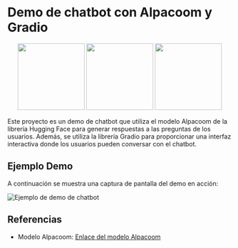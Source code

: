 # Demo de chatbot con Alpacoom y Gradio

<div style="text-align: center;">
<img src=https://huggingface.co/mrm8488/Alpacoom/resolve/main/alpacoom_logo__1___1___1_-removebg-preview.png height=150>
<img src=https://huggingface.co/datasets/huggingface/brand-assets/resolve/main/hf-logo.png height=150>
<img src=https://dxj7eshgz03ln.cloudfront.net/production/publication/logo/15606/a6a25d10-ff16-4867-a524-3a73145b3991.png height=150>

</div>


Este proyecto es un demo de chatbot que utiliza el modelo Alpacoom de la librería Hugging Face para generar respuestas a las preguntas de los usuarios. Además, se utiliza la librería Gradio para proporcionar una interfaz interactiva donde los usuarios pueden conversar con el chatbot.

## Ejemplo Demo
A continuación se muestra una captura de pantalla del demo en acción:

![Ejemplo de demo de chatbot](https://drive.google.com/uc?export=view&id=1YPr95UvuPJgIMCosxPVRXu-407xXv4C5)

## Referencias

- Modelo Alpacoom: [Enlace del modelo Alpacoom](https://huggingface.co/mrm8488/Alpacoom)

